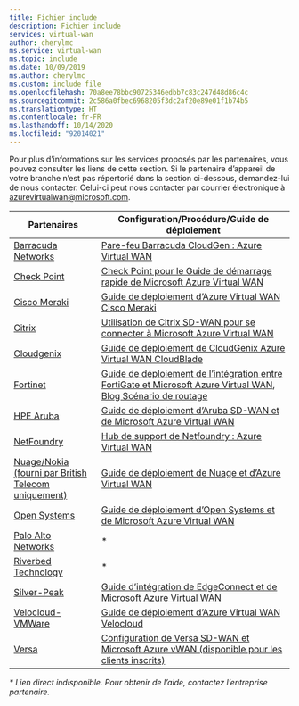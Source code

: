 ```yaml
---
title: Fichier include
description: Fichier include
services: virtual-wan
author: cherylmc
ms.service: virtual-wan
ms.topic: include
ms.date: 10/09/2019
ms.author: cherylmc
ms.custom: include file
ms.openlocfilehash: 70a8ee78bbc90725346edbb7c83c247d48d86c4c
ms.sourcegitcommit: 2c586a0fbec6968205f3dc2af20e89e01f1b74b5
ms.translationtype: HT
ms.contentlocale: fr-FR
ms.lasthandoff: 10/14/2020
ms.locfileid: "92014021"
---
```

Pour plus d’informations sur les services proposés par les partenaires, vous pouvez consulter les liens de cette section. Si le partenaire d’appareil de votre branche n’est pas répertorié dans la section ci-dessous, demandez-lui de nous contacter. Celui-ci peut nous contacter par courrier électronique à azurevirtualwan@microsoft.com.

|Partenaires|Configuration/Procédure/Guide de déploiement|
|---|---|
|[Barracuda Networks](https://www.barracuda.com/AzurevWAN)| [Pare-feu Barracuda CloudGen : Azure Virtual WAN](https://campus.barracuda.com/doc/79463435/)|
| [Check Point](https://www.checkpoint.com/solutions/microsoft-azure-virtual-wan/) |[Check Point pour le Guide de démarrage rapide de Microsoft Azure Virtual WAN](https://sc1.checkpoint.com/documents/IaaS/WebAdminGuides/EN/CP_for_Microsoft_Azure_vWAN/Content/Topics/Introduction.htm?tocpath=Introduction%7C_____0)|
|[Cisco Meraki]( https://documentation.meraki.com/MX/Deployment_Guides/Cisco_Meraki_MX_Branch_to_Azure_Virtual_WAN_Deployment_Guide)|[Guide de déploiement d’Azure Virtual WAN Cisco Meraki](https://documentation.meraki.com/MX/Deployment_Guides/Cisco_Meraki_MX_Branch_to_Azure_Virtual_WAN_Deployment_Guide)|
| [Citrix](https://www.citrix.com/global-partners/microsoft/sd-wan-for-azure-virtual-wan.html)| [Utilisation de Citrix SD-WAN pour se connecter à Microsoft Azure Virtual WAN](https://docs.citrix.com/en-us/citrix-sd-wan-center/11/azure-virtual-wan/configure-azure-virtual-wan.html#how-does-microsoft-azure-virtual-wan-work)|
| [Cloudgenix](https://www.cloudgenix.com/microsoft-azure/) |[Guide de déploiement de CloudGenix Azure Virtual WAN CloudBlade](https://sd-wan.cloudgenix.com/Q319ConfigurationGuide_Registration.html)|
| [Fortinet](https://www.fortinet.com/azure-vwan) |[Guide de déploiement de l’intégration entre FortiGate et Microsoft Azure Virtual WAN](https://www.fortinet.com/content/dam/fortinet/assets/deployment-guides/dg-fortigate-azure-wan-integration.pdf), [Blog Scénario de routage](https://www.fortinet.com/blog/business-and-technology/fortinet-secure-sd-wan-enhances-azure-virtual-wan-integrations)|
|[HPE Aruba]( https://www.arubanetworks.com/microsoft-vwan/)|[Guide de déploiement d’Aruba SD-WAN et de Microsoft Azure Virtual WAN](https://www.arubanetworks.com/assets/tg/DG_Using-Aruba-SD-WAN-with-Microsoft-Azure-Virtual-WAN.pdf)|
| [NetFoundry](https://netfoundry.io/solutions/netfoundry-for-microsoft-azure-virtual-wan/)|[Hub de support de Netfoundry : Azure Virtual WAN](https://support.netfoundry.io/hc/en-us/articles/360018137891-Introduction-to-Azure-Virtual-WAN-sites)|
|[Nuage/Nokia (fourni par British Telecom uniquement)](https://www.nuagenetworks.net/our-partners/nuage-networks-virtualized-cloud-interconnect-for-azure/)|[Guide de déploiement de Nuage et d’Azure Virtual WAN](https://onestore.nokia.com/asset/210073)|
|[Open Systems]( https://open-systems.com/solutions/microsoft-azure-virtual-wan)|[Guide de déploiement d’Open Systems et de Microsoft Azure Virtual WAN](https://open-systems.com/wp-content/uploads/2020/07/Azure-Virtual-WAN-UserGuide.pdf)|
|[Palo Alto Networks](https://researchcenter.paloaltonetworks.com/2018/09/azure-vwan-integration/) |* |
|[Riverbed Technology](https://www.riverbed.com/go/steelconnect-azurewan.html)|* |
|[Silver-Peak]( https://www.silver-peak.com/silver-peak-expands-integration-with-microsoft-cloud-services)|[Guide d’intégration de EdgeConnect et de Microsoft Azure Virtual WAN](https://www.silver-peak.com/documentation/edgeconnect-and-azure-vwan-integration-guide)|
|[Velocloud-VMWare]( https://wan.velocloud.com/rs/098-RBR-178/images/sdwan-654-connect-azure-vwan-so-0819.pdf)|[Guide de déploiement d’Azure Virtual WAN Velocloud](https://kb.vmware.com/s/article/79000)|
| [Versa](https://www.versa-networks.com/partners/microsoft-azure-virtual-WAN) | [Configuration de Versa SD-WAN et Microsoft Azure vWAN (disponible pour les clients inscrits)](https://docs.versa-networks.com/Versa_Director/Versa_Director_Configuration/Integrate_Director_and_Azure_Virtual_WAN) |

*\* Lien direct indisponible. Pour obtenir de l’aide, contactez l’entreprise partenaire.*
